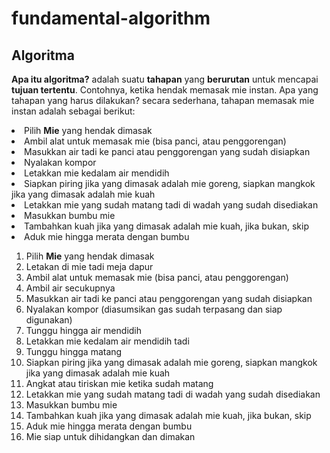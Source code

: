 # fundamental-algorithm

## Algoritma
<b>Apa itu algoritma?</b> adalah suatu <b>tahapan</b> yang <b>berurutan</b> untuk mencapai <b>tujuan tertentu</b>. Contohnya, ketika hendak memasak mie instan. Apa yang tahapan yang harus dilakukan? secara sederhana, tahapan memasak mie instan adalah sebagai berikut:
> <ol>
<li>Pilih <b>Mie</b> yang hendak dimasak</li>
<li>Ambil alat untuk memasak mie (bisa panci, atau penggorengan)</li>
<li>Masukkan air tadi ke panci atau penggorengan yang sudah disiapkan</li>
<li>Nyalakan kompor</li>
<li>Letakkan mie kedalam air mendidih</li>
<li>Siapkan piring jika yang dimasak adalah mie goreng, siapkan mangkok jika yang dimasak adalah mie kuah</li>
<li>Letakkan mie yang sudah matang tadi di wadah yang sudah disediakan</li>
<li>Masukkan bumbu mie</li>
<li>Tambahkan kuah jika yang dimasak adalah mie kuah, jika bukan, skip</li>
<li>Aduk mie hingga merata dengan bumbu</li>
</ol>

<ol>
<li>Pilih <b>Mie</b> yang hendak dimasak</li>
<li>Letakan di mie tadi meja dapur</li>
<li>Ambil alat untuk memasak mie (bisa panci, atau penggorengan)</li>
<li>Ambil air secukupnya</li>
<li>Masukkan air tadi ke panci atau penggorengan yang sudah disiapkan</li>
<li>Nyalakan kompor (diasumsikan gas sudah terpasang dan siap digunakan)</li>
<li>Tunggu hingga air mendidih</li>
<li>Letakkan mie kedalam air mendidih tadi</li>
<li>Tunggu hingga matang</li>
<li>Siapkan piring jika yang dimasak adalah mie goreng, siapkan mangkok jika yang dimasak adalah mie kuah</li>
<li>Angkat atau tiriskan mie ketika sudah matang</li>
<li>Letakkan mie yang sudah matang tadi di wadah yang sudah disediakan</li>
<li>Masukkan bumbu mie</li>
<li>Tambahkan kuah jika yang dimasak adalah mie kuah, jika bukan, skip</li>
<li>Aduk mie hingga merata dengan bumbu</li>
<li>Mie siap untuk dihidangkan dan dimakan</li>
</ol>